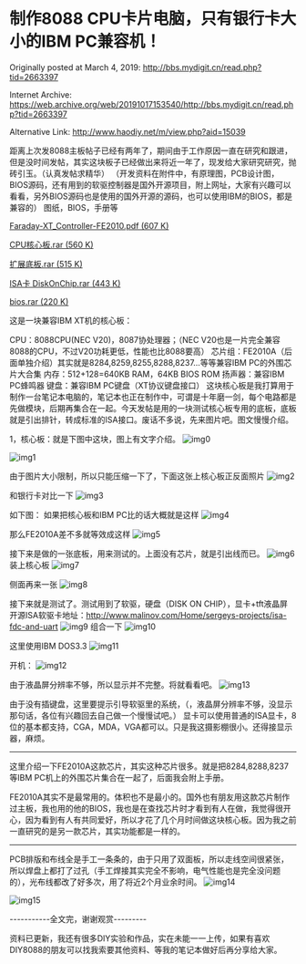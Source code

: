 # 制作8088 CPU卡片电脑，只有银行卡大小的IBM PC兼容机！

Originally posted at March 4, 2019:
http://bbs.mydigit.cn/read.php?tid=2663397

Internet Archive:
https://web.archive.org/web/20191017153540/http://bbs.mydigit.cn/read.php?tid=2663397

Alternative Link:
http://www.haodiy.net/m/view.php?aid=15039

距离上次发8088主板帖子已经有两年了，期间由于工作原因一直在研究和跟进，但是没时间发帖，其实这块板子已经做出来将近一年了，现发给大家研究研究，抛砖引玉。（认真发帖求精华）
（开发资料在附件中，有原理图，PCB设计图，BIOS源码，还有用到的软驱控制器是国外开源项目，附上网址，大家有兴趣可以看看，另外BIOS源码也是使用的国外开源的源码，也可以使用IBM的BIOS，都是兼容的）
图纸，BIOS，手册等

[Faraday-XT_Controller-FE2010.pdf (607 K) ](attachment\20190304_Faraday-XT_Controller-FE2010.pdf)

[CPU核心板.rar (560 K) ](attachment\20190304_CPU_board.rar)

[扩展底板.rar (515 K) ](attachment\20190304_expand_board.rar)

[ISA卡 DiskOnChip.rar (443 K) ](attachment\20190304_ISA_DiskOnChip.rar)

[bios.rar (220 K) ](attachment\20190304_bios.rar)

这是一块兼容IBM XT机的核心板：

CPU：8088CPU(NEC V20)，8087协处理器；（NEC V20也是一片完全兼容8088的CPU，不过V20功耗更低，性能也比8088要高）
芯片组：FE2010A（后面单独介绍）其实就是8284,8259,8255,8288,8237...等等兼容IBM PC的外围芯片大合集
内存：512+128=640KB RAM，64KB BIOS ROM
扬声器：兼容IBM PC蜂鸣器
键盘：兼容IBM PC键盘（XT协议键盘接口）
这块核心板是我打算用于制作一台笔记本电脑的，笔记本也正在制作中，可谓是十年磨一剑，每个电路都是先做模块，后期再集合在一起。今天发帖是用的一块测试核心板专用的底板，底板就是引出排针，转成标准的ISA接口。废话不多说，先来图片吧。图文慢慢介绍。

1，核心板：就是下图中这块，图上有文字介绍。
![img0](images\20190304_00.jpg) 

![img1](images\20190304_01.jpg)

由于图片大小限制，所以只能压缩一下了，下面这张上核心板正反面照片
![img2](images\20190304_02.jpg)

和银行卡对比一下
![img3](images\20190304_03.jpg)

如下图： 如果把核心板和IBM PC比的话大概就是这样
![img4](images\20190304_04.jpg)

那么FE2010A差不多就等效成这样
![img5](images\20190304_05.jpg)

接下来是做的一张底板，用来测试的。上面没有芯片，就是引出线而已。
![img6](images\20190304_06.jpg)
装上核心板
![img7](images\20190304_07.jpg)

侧面再来一张
![img8](images\20190304_08.jpg)

接下来就是测试了。测试用到了软驱，硬盘（DISK ON CHIP），显卡+tft液晶屏
开源ISA软驱卡地址：http://www.malinov.com/Home/sergeys-projects/isa-fdc-and-uart
![img9](images\20190304_09.jpg)
组合一下
![img10](images\20190304_10.jpg)

这里使用IBM DOS3.3
![img11](images\20190304_11.jpg)

开机：
![img12](images\20190304_12.jpg)

由于液晶屏分辨率不够，所以显示并不完整。将就看看吧。
![img13](images\20190304_13.jpg)

由于没有插键盘，这里要提示引导软驱里的系统，（，液晶屏分辨率不够，没显示那句话，各位有兴趣回去自己做一个慢慢试吧。）
显卡可以使用普通的ISA显卡，8位的基本都支持，CGA，MDA，VGA都可以。只是我这摄影棚很小。还得接显示器，麻烦。

__________________

这里介绍一下FE2010A这款芯片，其实这种芯片很多。就是把8284,8288,8237等IBM PC机上的外围芯片集合在一起了，后面我会附上手册。

FE2010A其实不是最常用的。体积也不是最小的。国外也有朋友用这款芯片制作过主板，我也用的他的BIOS，我也是在查找芯片时才看到有人在做，我觉得很开心，因为看到有人有共同爱好，所以才花了几个月时间做这块核心板。因为我之前一直研究的是另一款芯片，其实功能都是一样的。

__________________

PCB排版和布线全是手工一条条的，由于只用了双面板，所以走线空间很紧张，所以焊盘上都打了过孔（手工焊接其实完全不影响，电气性能也是完全没问题的），光布线都改了好多次，用了将近2个月业余时间。
![img14](images\20190304_14.jpg) 

![img15](images\20190304_15.jpg)

-----------全文完，谢谢观赏---------

资料已更新，我还有很多DIY实验和作品，实在未能一一上传，如果有喜欢DIY8088的朋友可以找我索要其他资料、等我的笔记本做好后再分享给大家。
